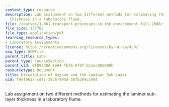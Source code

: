 ```yaml
---
content_type: resource
description: Lab assignment on two different methods for estimating the laminar sub-layer
  thickness in a laboratory flume.
file: /courses/1-061-transport-processes-in-the-environment-fall-2008/f4ef961acd4138c6995d58fb284c1464_lab8dissolution.pdf
file_size: 137782
file_type: application/pdf
learning_resource_types:
- Laboratory Assignments
license: https://creativecommons.org/licenses/by-nc-sa/4.0/
ocw_type: OCWFile
parent_title: Labs
parent_type: CourseSection
parent_uid: 6f09330d-1e04-fb76-8f0f-b11ec88d088b
resourcetype: Document
title: Dissolution of Gypsum and the Laminar Sub-Layer
uid: f4ef961a-cd41-38c6-995d-58fb284c1464
---
```

Lab assignment on two different methods for estimating the laminar sub-layer thickness in a laboratory flume.